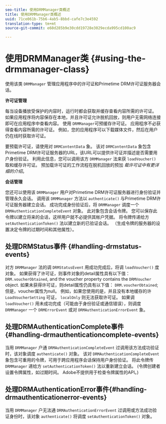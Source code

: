 ```yaml
---
seo-title: 使用DRMManager类概述
title: 使用DRMManager类概述
uuid: 71ce061b-75b6-4ab5-8bbd-cafe7c3e4592
translation-type: tm+mt
source-git-commit: e60d285b9e30cdd19728e3029ecda995cd100ac9

---
```



# 使用DRMManager类 {#using-the-drmmanager-class}

使用该类 `DRMManager` 管理应用程序中的许可证和Primetime DRM许可证服务器会话。

**许可证管理**

每当设备播放受保护的内容时，运行时都会获取并缓存查看内容所需的许可证。 如果应用程序将内容保存在本地，并且许可证允许脱机回放，则用户无需网络连接即可在应用程序中查看内容。 使用 `DRMManager`可预缓存许可证。 应用程序不必获得查看内容所需的许可证。 例如，您的应用程序可以下载媒体文件，然后在用户仍在线时获取许可证。

要预载许可证，请使用对 `DRMContentData` 象。 该对 `DRMContentData` 象包含Primetime DRM许可证服务器的URL，该URL可以提供许可证并描述是否需要用户身份验证。 利用此信息，您可以调用该方 `DRMManager` 法来获 `loadVoucher()` 取和缓存许可证。 预加载许可证的工作流程在脱机回放的预加 *载许可证中有更详细的介绍*。

**会话管理**

您还可以使用该 `DRMManager` 用户对Primetime DRM许可证服务器进行身份验证并管理永久会话。 调用该 `DRMManager` 方法以 `authenticate()` 与Primetime DRM许可证服务器建立会话。 成功完成身份验证后，将 `DRMManager` 调度一个 `DRMAuthenticationCompleteEvent` 对象。 此对象包含会话令牌。 您可以保存此令牌以建立将来的会话，这样用户就不必提供其帐户凭据。 将令牌传递给方 `setAuthenticationToken()` 法以建立新的已验证会话。 （生成令牌的服务器的设置决定令牌的过期时间和其他属性）。

## 处理DRMStatus事件 {#handling-drmstatus-events}

对方 `DRMManager` 法的调 `DRMStatusEvent` 用成功完成后，将调 `loadVoucher()` 度对象。 如果获得了许可证，则事件对象的detail属性具有以下值： `DRM.voucherObtained`, and the voucher property contains the `DRMVoucher` object. 如果未获得许可证，则detail属性仍具有以下值： `DRM.voucherObtained`;但是，voucher属性为null。 例如，如果您使用的是，并且没有本地缓存的许 `LoadVoucherSetting` 可证， `localOnly` 则无法获取许可证。 如果调 `loadVoucher()` 用未成功完成（可能由于身份验证或通信错误），则调度 `DRMManager` 一个 `DRMErrorEvent` 或对 `DRMAuthenticationErrorEvent` 象。

## 处理DRMAuthenticationComplete事件{#handling-drmauthenticationcomplete-events}

当用 `DRMManager` 户通 `DRMAuthenticationCompleteEvent` 过调用该方法成功验证时，该对象调度 `authenticate()` 对象。 该对 `DRMAuthenticationCompleteEvent` 象包含可重用的令牌，可用于跨应用程序会话保持用户身份验证。 将此令牌传 `DRMManager` 递给方 `setAuthenticationToken()` 法以重新建立会话。 (令牌创建者设置令牌属性，如过期时间。 Adobe不提供用于检查令牌属性的API。)

## 处理DRMAuthenticationError事件{#handling-drmauthenticationerror-events}

当用 `DRMManager` 户无法通 `DRMAuthenticationErrorEvent` 过调用或方法成功验证身份时，该对象 `authenticate()` 将调度 `setAuthenticationToken()` 对象。